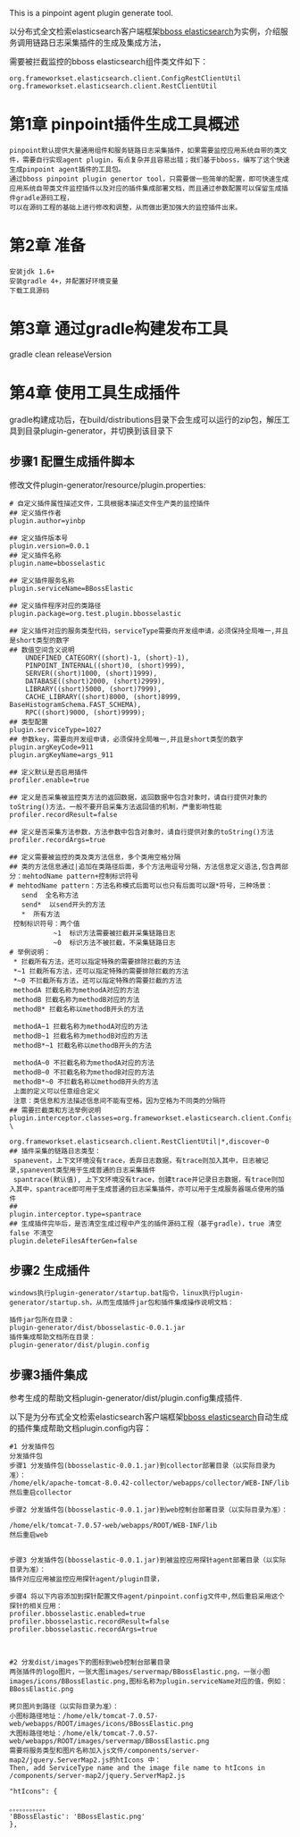This is a pinpoint agent plugin generate tool.

以分布式全文检索elasticsearch客户端框架[bboss elasticsearch](https://www.oschina.net/p/bboss-elastic)为实例，介绍服务调用链路日志采集插件的生成及集成方法，

需要被拦截监控的bboss elasticsearch组件类文件如下：
````
org.frameworkset.elasticsearch.client.ConfigRestClientUtil
org.frameworkset.elasticsearch.client.RestClientUtil
````
# 第1章	pinpoint插件生成工具概述
````
pinpoint默认提供大量通用组件和服务链路日志采集插件，如果需要监控应用系统自带的类文件，需要自行实现agent plugin，有点复杂并且容易出错；我们基于bboss，编写了这个快速生成pinpoint agent插件的工具包。
通过bboss pinpoint plugin genertor tool，只需要做一些简单的配置，即可快速生成应用系统自带类文件监控插件以及对应的插件集成部署文档，而且通过参数配置可以保留生成插件gradle源码工程，
可以在源码工程的基础上进行修改和调整，从而做出更加强大的监控插件出来。

````

# 第2章 准备 
````
安装jdk 1.6+
安装gradle 4+，并配置好环境变量
下载工具源码
````
# 第3章 通过gradle构建发布工具

gradle clean releaseVersion

# 第4章 使用工具生成插件
gradle构建成功后，在build/distributions目录下会生成可以运行的zip包，解压工具到目录plugin-generator，并切换到该目录下

## 步骤1 配置生成插件脚本
修改文件plugin-generator/resource/plugin.properties:
````
# 自定义插件属性描述文件，工具根据本描述文件生产类的监控插件
## 定义插件作者
plugin.author=yinbp

## 定义插件版本号
plugin.version=0.0.1
## 定义插件名称
plugin.name=bbosselastic

## 定义插件服务名称
plugin.serviceName=BBossElastic

## 定义插件程序对应的类路径
plugin.package=org.test.plugin.bbosselastic

## 定义插件对应的服务类型代码，serviceType需要向开发组申请，必须保持全局唯一,并且是short类型的数字
## 数值空间含义说明
	UNDEFINED_CATEGORY((short)-1, (short)-1),
    PINPOINT_INTERNAL((short)0, (short)999),
    SERVER((short)1000, (short)1999),
    DATABASE((short)2000, (short)2999),
    LIBRARY((short)5000, (short)7999),
    CACHE_LIBRARY((short)8000, (short)8999, BaseHistogramSchema.FAST_SCHEMA),
    RPC((short)9000, (short)9999);
## 类型配置
plugin.serviceType=1027
## 参数key，需要向开发组申请，必须保持全局唯一,并且是short类型的数字
plugin.argKeyCode=911
plugin.argKeyName=args_911

## 定义默认是否启用插件
profiler.enable=true

## 定义是否采集被监控类方法的返回数据，返回数据中包含对象时，请自行提供对象的toString()方法，一般不要开启采集方法返回值的机制，严重影响性能
profiler.recordResult=false

## 定义是否采集方法参数，方法参数中包含对象时，请自行提供对象的toString()方法
profiler.recordArgs=true

## 定义需要被监控的类及类方法信息，多个类用空格分隔
## 类的方法信息通过|追加在类路径后面，多个方法用逗号分隔，方法信息定义语法,包含两部分：mehtodName pattern+控制标识符号
# mehtodName pattern：方法名称模式后面可以也只有后面可以跟*符号，三种场景：
   send  全名称方法  
   send*  以send开头的方法  
   *  所有方法
 控制标识符号：两个值
           ~1  标识方法需要被拦截并采集链路日志
           ~0  标识方法不被拦截，不采集链路日志
# 举例说明：           
 * 拦截所有方法，还可以指定特殊的需要排除拦截的方法
 *~1 拦截所有方法，还可以指定特殊的需要排除拦截的方法
 *~0 不拦截所有方法，还可以指定特殊的需要拦截的方法
 methodA 拦截名称为methodA对应的方法
 methodB 拦截名称为methodB对应的方法
 methodB* 拦截名称以methodB开头的方法

 methodA~1 拦截名称为methodA对应的方法
 methodB~1 拦截名称为methodB对应的方法
 methodB*~1 拦截名称以methodB开头的方法

 methodA~0 不拦截名称为methodA对应的方法
 methodB~0 不拦截名称为methodB对应的方法
 methodB*~0 不拦截名称以methodB开头的方法
 上面的定义可以任意组合定义
 注意：类信息和方法描述信息间不能有空格，因为空格为不同类的分隔符
## 需要拦截类和方法举例说明
plugin.interceptor.classes=org.frameworkset.elasticsearch.client.ConfigRestClientUtil|*,discover~0 \                           
                           org.frameworkset.elasticsearch.client.RestClientUtil|*,discover~0
## 插件采集的链路日志类型：
 spanevent，上下文环境没有trace，丢弃日志数据，有trace则加入其中，日志被记录,spanevent类型用于生成普通的日志采集插件
 spantrace(默认值), 上下文环境没有trace，创建trace并记录日志数据，有trace则加入其中，spantrace即可用于生成普通的日志采集插件，亦可以用于生成服务器端点使用的插件
##
plugin.interceptor.type=spantrace
## 生成插件完毕后，是否清空生成过程中产生的插件源码工程（基于gradle)，true 清空 false 不清空
plugin.deleteFilesAfterGen=false

````

## 步骤2 生成插件
````
windows执行plugin-generator/startup.bat指令，linux执行plugin-generator/startup.sh，从而生成插件jar包和插件集成操作说明文档：

插件jar包所在目录：
plugin-generator/dist/bbosselastic-0.0.1.jar
插件集成帮助文档所在目录：
plugin-generator/dist/plugin.config
````
## 步骤3插件集成
参考生成的帮助文档plugin-generator/dist/plugin.config集成插件.

以下是为分布式全文检索elasticsearch客户端框架[bboss elasticsearch](https://www.oschina.net/p/bboss-elastic)自动生成的插件集成帮助文档plugin.config内容：
````
#1 分发插件包
分发插件包
步骤1 分发插件包(bbosselastic-0.0.1.jar)到collector部署目录（以实际目录为准）：
/home/elk/apache-tomcat-8.0.42-collector/webapps/collector/WEB-INF/lib
然后重启collector

步骤2 分发插件包(bbosselastic-0.0.1.jar)到web控制台部署目录（以实际目录为准）：

/home/elk/tomcat-7.0.57-web/webapps/ROOT/WEB-INF/lib
然后重启web


步骤3 分发插件包(bbosselastic-0.0.1.jar)到被监控应用探针agent部署目录（以实际目录为准）：
插件对应应用被监控应用探针agent/plugin目录，

步骤4 将以下内容添加到探针配置文件agent/pinpoint.config文件中,然后重启采用这个探针的相关应用：
profiler.bbosselastic.enabled=true
profiler.bbosselastic.recordResult=false
profiler.bbosselastic.recordArgs=true



#2 分发dist/images下的图标到web控制台部署目录
两张插件的logo图片，一张大图images/servermap/BBossElastic.png，一张小图images/icons/BBossElastic.png,图标名称为plugin.serviceName对应的值，例如：
BBossElastic.png

拷贝图片到路径（以实际目录为准）：
小图标路径地址：/home/elk/tomcat-7.0.57-web/webapps/ROOT/images/icons/BBossElastic.png
大图标路径地址：/home/elk/tomcat-7.0.57-web/webapps/ROOT/images/servermap/BBossElastic.png
需要将服务类型和图片名称加入js文件/components/server-map2/jquery.ServerMap2.js的htIcons 中：
Then, add ServiceType name and the image file name to htIcons in
/components/server-map2/jquery.ServerMap2.js

"htIcons": {

。。。。。。。。。。。
'BBossElastic': 'BBossElastic.png'
},

````

 

